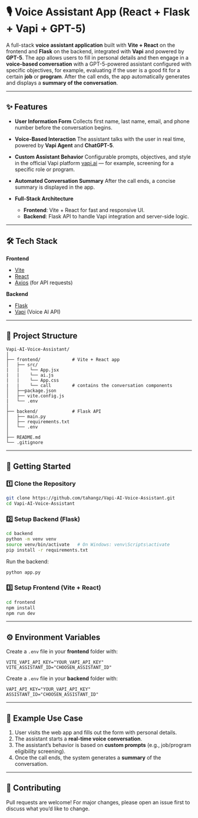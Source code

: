 # 🎙️ Voice Assistant App (React + Flask + Vapi + GPT-5)

A full-stack **voice assistant application** built with **Vite + React** on the frontend and **Flask** on the backend, integrated with **Vapi** and powered by **GPT-5**.
The app allows users to fill in personal details and then engage in a **voice-based conversation** with a GPT-5-powered assistant configured with specific objectives, for example, evaluating if the user is a good fit for a certain **job** or **program**.
After the call ends, the app automatically generates and displays a **summary of the conversation**.

---

## ✨ Features

* **User Information Form**
  Collects first name, last name, email, and phone number before the conversation begins.

* **Voice-Based Interaction**
  The assistant talks with the user in real time, powered by **Vapi Agent** and **ChatGPT-5**.

* **Custom Assistant Behavior**
  Configurable prompts, objectives, and style in the official Vapi platform [vapi.ai](https://vapi.ai/) — for example, screening for a specific role or program.

* **Automated Conversation Summary**
  After the call ends, a concise summary is displayed in the app.

* **Full-Stack Architecture**

  * **Frontend**: Vite + React for fast and responsive UI.
  * **Backend**: Flask API to handle Vapi integration and server-side logic.

---

## 🛠️ Tech Stack

**Frontend**

* [Vite](https://vitejs.dev/)
* [React](https://react.dev/)
* [Axios](https://axios-http.com/) (for API requests)

**Backend**

* [Flask](https://flask.palletsprojects.com/)
* [Vapi](https://vapi.ai/) (Voice AI API)


---

## 📂 Project Structure

```
Vapi-AI-Voice-Assistant/
│
├── frontend/            # Vite + React app
│   ├── src/
|   |    └── App.jsx
|   |    └── ai.js
|   |    └── App.css
|   |    └── call        # contains the conversation components
│   ├──package.json
│   ├── vite.config.js
|   └── .env
│
├── backend/             # Flask API
│   ├── main.py
│   ├── requirements.txt
│   └── .env
│
├── README.md
└── .gitignore
```

---

## 🚀 Getting Started

### 1️⃣ Clone the Repository

```bash
git clone https://github.com/tahangz/Vapi-AI-Voice-Assistant.git
cd Vapi-AI-Voice-Assistant
```

### 2️⃣ Setup Backend (Flask)

```bash
cd backend
python -m venv venv
source venv/bin/activate   # On Windows: venv\Scripts\activate
pip install -r requirements.txt
```

Run the backend:

```bash
python app.py
```

### 3️⃣ Setup Frontend (Vite + React)

```bash
cd frontend
npm install
npm run dev
```

---

## ⚙️ Environment Variables

Create a `.env` file in your **frontend** folder with:

```
VITE_VAPI_API_KEY="YOUR_VAPI_API_KEY"
VITE_ASSISTANT_ID="CHOOSEN_ASSISTANT_ID"
```
Create a `.env` file in your **backend** folder with:

```
VAPI_API_KEY="YOUR_VAPI_API_KEY"
ASSISTANT_ID="CHOOSEN_ASSISTANT_ID"
```

---

## 🎯 Example Use Case

1. User visits the web app and fills out the form with personal details.
2. The assistant starts a **real-time voice conversation**.
3. The assistant’s behavior is based on **custom prompts** (e.g., job/program eligibility screening).
4. Once the call ends, the system generates a **summary** of the conversation.

---


## 🤝 Contributing

Pull requests are welcome! For major changes, please open an issue first to discuss what you’d like to change.

